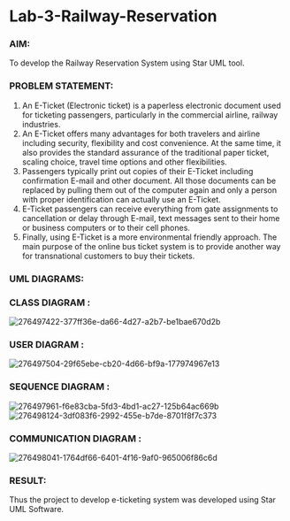 # Lab-3-Railway-Reservation

### AIM:
To develop the Railway Reservation System using Star UML tool.
### PROBLEM STATEMENT:
1. An E-Ticket (Electronic ticket) is a paperless electronic document used for ticketing
passengers, particularly in the commercial airline, railway industries.
2. An E-Ticket offers many advantages for both travelers and airline including security,
flexibility and cost convenience. At the same time, it also provides the standard assurance of
the traditional paper ticket, scaling choice, travel time options and other flexibilities.
3. Passengers typically print out copies of their E-Ticket including confirmation E-mail
and other document. All those documents can be replaced by pulling them out of the computer
again and only a person with proper identification can actually use an E-Ticket.
4. E-Ticket passengers can receive everything from gate assignments to cancellation or
delay through E-mail, text messages sent to their home or business computers or to their cell
phones.
5. Finally, using E-Ticket is a more environmental friendly approach. The main purpose
of the online bus ticket system is to provide another way for transnational customers to buy
their tickets.
### UML DIAGRAMS:
### CLASS DIAGRAM :
![276497422-377ff36e-da66-4d27-a2b7-be1bae670d2b](https://github.com/AdhithiyanK/Lab-3-Railway-Reservation/assets/121029258/69c50e68-a6e8-42a2-b286-d5720426d257)

### USER DIAGRAM :
![276497504-29f65ebe-cb20-4d66-bf9a-177974967e13](https://github.com/AdhithiyanK/Lab-3-Railway-Reservation/assets/121029258/355eebea-51f2-4321-b87e-b1eb132c676e)

### SEQUENCE DIAGRAM :
![276497961-f6e83cba-5fd3-4bd1-ac27-125b64ac669b](https://github.com/AdhithiyanK/Lab-3-Railway-Reservation/assets/121029258/b705f342-ff1f-4cdf-b58b-82a05d227d2c)
![276498124-3df083f6-2992-455e-b7de-8701f8f7c373](https://github.com/AdhithiyanK/Lab-3-Railway-Reservation/assets/121029258/67b2064f-c594-4aa7-b407-668e227dfeb6)

### COMMUNICATION DIAGRAM :
![276498041-1764df66-6401-4f16-9af0-965006f86c6d](https://github.com/AdhithiyanK/Lab-3-Railway-Reservation/assets/121029258/5ec44ce1-67b9-40f9-ad17-cc61192f44bc)

### RESULT:
Thus the project to develop e-ticketing system was developed using Star UML Software.
